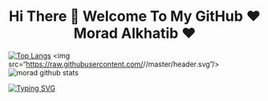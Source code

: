 <h1 align="center">Hi There 👋 Welcome To My GitHub ❤️ Morad Alkhatib ❤️</h1>

<!--
**MoradAlkhatib/MoradAlkhatib** is a ✨ _special_ ✨ repository because its `README.md` (this file) appears on your GitHub profile.

Here are some ideas to get you started:

- 🔭 I’m currently working on ...
- 🌱 I’m currently learning ...
- 👯 I’m looking to collaborate on ...
- 🤔 I’m looking for help with ...
- 💬 Ask me about ...
- 📫 How to reach me: ...
- 😄 Pronouns: ...
- ⚡ Fun fact: ...
-->
[![Top Langs](https://github-readme-stats.vercel.app/api/top-langs/?username=MoradAlkhatib)](https://github.com/anuraghazra/github-readme-stats)
<img src=“https://raw.githubusercontent.com/<username>/<username>/master/header.svg”/>
![morad github stats](https://github-readme-stats.vercel.app/api?username=MoradAlkhatib&show_icons=true&theme=dracula&hide=stars,issues)

 [![Typing SVG](https://readme-typing-svg.herokuapp.com?lines==MoradHTMLCSSJavaScriptReact.jsNode.jsPythonDjangoNonSQLSQLPLSQL)](https://git.io/typing-svg)
